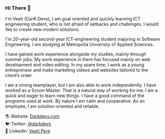 ### Hi There 👋
I'm Veeti (DarK-Devs), I am goal oriented and quickly learning ICT engineering student, who is not afraid of setbacks and challenges. I would like to create new modern solutions.

I'm 20-year-old second-year ICT-engineering student majoring in Software Engineering. I am studying at Metropolia University of Applied Sciences.

I have gained work experience alongside my studies, mainly through summer jobs. My work experience in them has focused mainly on web development and video editing. In my spare time, I work as a young entrepreneur and make marketing videos and websites tailored to the client’s order.

I am a strong teamplayer, but I am also able to work independently. I have worked as a Scrum Master. That is a natural way of working for me. I am a quick and eager to learn new things. I have a good command of the programs used at work. By nature I am calm and cooperative. As an employee, I am solution-oriented and reliable.


🌎 Website: [Darkdevv.com](https://Darkdevv.com)  
🐦 Twitter: [@darkdevs](https://twitter.com/darkdevs)  
💼 LinkedIn: [Veeti Pere](https://www.linkedin.com/in/veeti-pere-948067180/)
